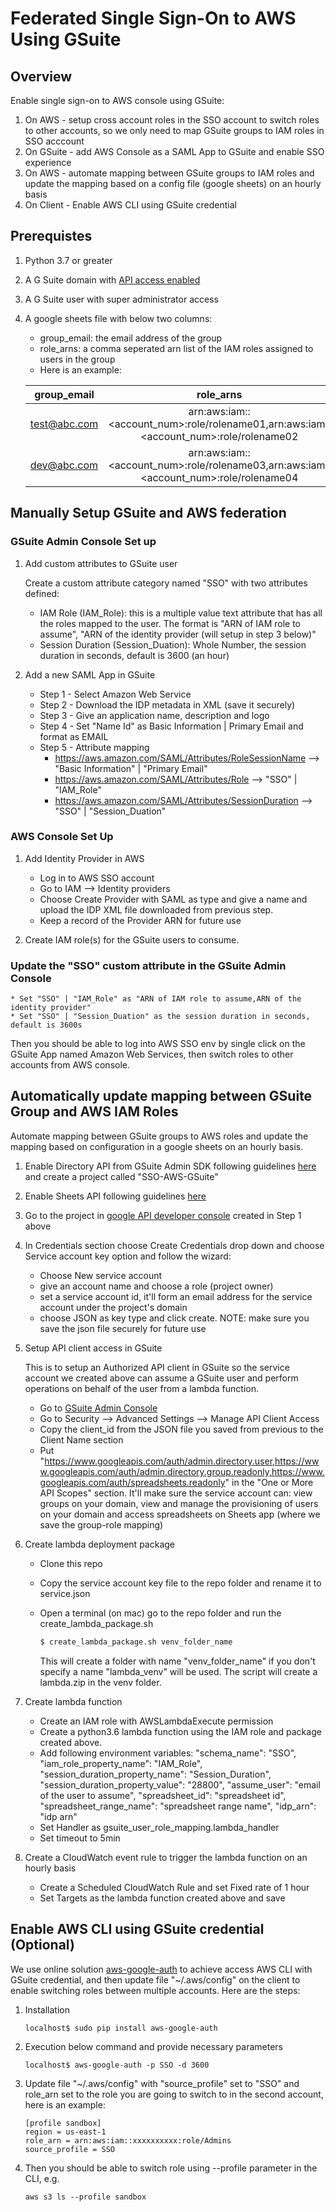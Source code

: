 # Federated Single Sign-On to AWS Using GSuite

## Overview

Enable single sign-on to AWS console using GSuite:

1. On AWS - setup cross account roles in the SSO account to switch roles to other accounts, so we only need to map GSuite groups to IAM roles in SSO acccount
1. On GSuite - add AWS Console as a SAML App to GSuite and enable SSO experience
1. On AWS - automate mapping between GSuite groups to IAM roles and update the mapping based on a config file (google sheets) on an hourly basis
1. On Client - Enable AWS CLI using GSuite credential

## Prerequistes
1. Python 3.7 or greater
1. A G Suite domain with [API access enabled](https://support.google.com/a/answer/60757)
1. A G Suite user with super administrator access
1. A google sheets file with below two columns:
    * group_email: the email address of the group
    * role_arns: a comma seperated arn list of the IAM roles assigned to users in the group
    * Here is an example:

    | group_email        | role_arns                                         |
    | ------------------ |:-------------------------------------------------:|
    | test@abc.com       |arn:aws:iam::<account_num>:role/rolename01,arn:aws:iam::<account_num>:role/rolename02 |
    | dev@abc.com        |arn:aws:iam::<account_num>:role/rolename03,arn:aws:iam::<account_num>:role/rolename04 |
   
## Manually Setup GSuite and AWS federation

### GSuite Admin Console Set up
1. Add custom attributes to GSuite user

    Create a custom attribute category named "SSO" with two attributes defined:
    * IAM Role (IAM_Role): this is a multiple value text attribute that has all the roles mapped to the user. The format is "ARN of IAM role to assume", "ARN of the identity provider (will setup in step 3 below)"
    * Session Duration (Session_Duation): Whole Number, the session duration in seconds, default is 3600 (an hour)

1. Add a new SAML App in GSuite

    * Step 1 - Select Amazon Web Service
    * Step 2 - Download the IDP metadata in XML (save it securely)
    * Step 3 - Give an application name, description and logo
    * Step 4 - Set "Name Id" as Basic Information | Primary Email and format  as EMAIL
    * Step 5 - Attribute mapping
        * https://aws.amazon.com/SAML/Attributes/RoleSessionName --> "Basic Information" | "Primary Email"
        * https://aws.amazon.com/SAML/Attributes/Role --> "SSO" | "IAM_Role"
        * https://aws.amazon.com/SAML/Attributes/SessionDuration --> "SSO" | "Session_Duation"

### AWS Console Set Up
1. Add Identity Provider in AWS
    * Log in to AWS SSO account
    * Go to IAM --> Identity providers
    * Choose Create Provider with SAML as type and give a name and upload the IDP XML file downloaded from previous step.
    * Keep a record of the Provider ARN for future use

1. Create IAM role(s) for the GSuite users to consume.

### Update the "SSO" custom attribute in the GSuite Admin Console

    * Set "SSO" | "IAM_Role" as "ARN of IAM role to assume,ARN of the identity provider"
    * Set "SSO" | "Session_Duation" as the session duration in seconds, default is 3600s

Then you should be able to log into AWS SSO env by single click on the GSuite App named Amazon Web Services, then switch roles to other accounts from AWS console.

## Automatically update mapping between GSuite Group and AWS IAM Roles

Automate mapping between GSuite groups to AWS roles and update the mapping based on configuration in a google sheets on an hourly basis.

1. Enable Directory API from GSuite Admin SDK following guidelines [here](https://developers.google.com/admin-sdk/directory/v1/quickstart/python) and create a project called "SSO-AWS-GSuite"

1. Enable Sheets API following guidelines [here](https://developers.google.com/sheets/api/quickstart/python)

1. Go to the project in [google API developer console](https://console.developers.google.com) created in Step 1 above

1. In Credentials section choose Create Credentials drop down and choose Service account key option and follow the wizard:

    * Choose New service account
    * give an account name and choose a role (project owner)
    * set a service account id, it'll form an email address for the service account under the project's domain
    * choose JSON as key type and click create. NOTE: make sure you save the json file securely for future use

1. Setup API client access in GSuite

    This is to setup an Authorized API client in GSuite so the service account we created above can assume a GSuite user and perform operations on behalf of the user from a lambda function.

    * Go to [GSuite Admin Console](admin.google.com)
    * Go to Security --> Advanced Settings --> Manage API Client Access
    * Copy the client_id from the JSON file you saved from previous to the Client Name section
    * Put "https://www.googleapis.com/auth/admin.directory.user,https://www.googleapis.com/auth/admin.directory.group.readonly,https://www.googleapis.com/auth/spreadsheets.readonly" in the "One or More API Scopes" section. It'll make sure the service account can: view groups on your domain, view and manage the provisioning of users on your domain and access spreadsheets on Sheets app (where we save the group-role mapping)

1. Create lambda deployment package

    * Clone this repo
    * Copy the service account key file to the repo folder and rename it to service.json
    * Open a terminal (on mac) go to the repo folder and run the create_lambda_package.sh
        
        ```bash
        $ create_lambda_package.sh venv_folder_name
        ```
        This will create a folder with name "venv_folder_name" if you don't specify a name "lambda_venv" will be used.
        The script will create a lambda.zip in the venv folder.

1. Create lambda function

    * Create an IAM role with AWSLambdaExecute permission
    * Create a python3.6 lambda function using the IAM role and package created above.
    * Add following environment variables:
        "schema_name": "SSO",
        "iam_role_property_name": "IAM_Role",
        "session_duration_property_name": "Session_Duration",
        "session_duration_property_value": "28800",
        "assume_user": "email of the user to assume",
        "spreadsheet_id": "spreadsheet id",
        "spreadsheet_range_name": "spreadsheet range name",
        "idp_arn": "idp arn"
    * Set Handler as gsuite_user_role_mapping.lambda_handler
    * Set timeout to 5min

1. Create a CloudWatch event rule to trigger the lambda function on an hourly basis

    * Create a Scheduled CloudWatch Rule and set Fixed rate of 1 hour
    * Set Targets as the lambda function created above and save

## Enable AWS CLI using GSuite credential (Optional)
We use online solution [aws-google-auth](https://github.com/cevoaustralia/aws-google-auth) to achieve access AWS CLI with GSuite credential, and then update file "~/.aws/config" on the client to enable switching roles between multiple accounts. Here are the steps:

1. Installation

    ```shell
    localhost$ sudo pip install aws-google-auth
    ```

1. Execution below command and provide necessary parameters

    ```shell
    localhost$ aws-google-auth -p SSO -d 3600
    ```

1. Update file "~/.aws/config" with "source_profile" set to "SSO" and role_arn set to the role you are going to switch to in the second account, here is an example:

    ```
    [profile sandbox]
    region = us-east-1
    role_arn = arn:aws:iam::xxxxxxxxxx:role/Admins
    source_profile = SSO
    ```

1. Then you should be able to switch role using --profile parameter in the CLI, e.g.

    ```
    aws s3 ls --profile sandbox
    ```